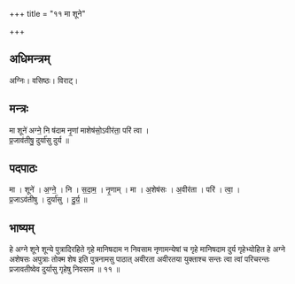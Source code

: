 +++
title = "११ मा शूने"

+++
## अधिमन्त्रम्
अग्निः। वसिष्ठः। विराट्।

## मन्त्रः
मा शूने॑ अग्ने॒ नि ष॑दाम नृ॒णां माशेष॑सो॒ऽवीर॑ता॒ परि॑ त्वा ।  
प्र॒जाव॑तीषु॒ दुर्या॑सु दुर्य ॥

## पदपाठः
मा । शूने॑ । अ॒ग्ने॒ । नि । स॒दा॒म॒ । नृ॒णाम् । मा । अ॒शेष॑सः । अ॒वीर॑ता । परि॑ । त्वा॒ ।  
प्र॒जाऽव॑तीषु । दुर्या॑सु । दु॒र्य॒ ॥

## भाष्यम्
हे अग्ने शूने शून्ये पुत्रादिरहिते गृहे मानिषदाम न निवसाम नृणामन्येषां च गृहे मानिषदाम दुर्य गृहेभ्योहित हे अग्ने अशेषसः अपुत्राः तोक्म शेष इति पुत्रनामसु पाठात् अवीरता अवीरतया युक्ताश्च सन्तः त्वा त्वां परिचरन्तः प्रजावतीष्वेव दुर्यासु गृहेषु निवसाम ॥ ११ ॥